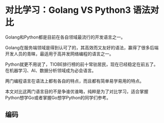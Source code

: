 # 对比学习：Golang VS Python3 语法对比

Golang和Python都是目前在各自领域最流行的开发语言之一。

Golang在服务端领域是得到认可了的，其高效而又友好的语法，赢得了很多后端开发人员的青睐，最适用于高并发网络编程的语言之一。

Python就更不用说了，TIOBE排行榜的前十常驻居民，现在已经稳定在前五了。在机器学习、AI、数据分析领域成为必会语言。

两门编程语言在语法上都有各自的特点，而且都有简单易学易用的特点。

本文对比这两门语言目的不是争谁优谁略，纯粹是为了对比学习，适合掌握Python想学Go或者掌握Go想学Python的同学们参考。


## 编码

## 